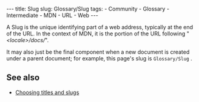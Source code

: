 --- title: Slug slug: Glossary/Slug tags: - Community - Glossary - Intermediate - MDN - URL - Web ---

<span class="seoSummary">A Slug is the unique identifying part of a web address, typically at the end of the URL. In the context of MDN, it is the portion of the URL following "*&lt;locale&gt;/docs/*".</span>

It may also just be the final component when a new document is created under a parent document; for example, this page's slug is `Glossary/Slug` .

See also
--------

-   [Choosing titles and slugs](/en-US/docs/MDN/Guidelines/Writing_style_guide#choosing_titles_and_slugs)
